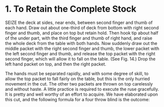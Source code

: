 # 1. To Retain the Complete Stock

SEIZE the deck at sides, near ends, between second finger and thumb of each hand. Draw out about one-third of deck from bottom with right second finger and thumb, and place on top but retain hold. Then hook tip about half of the under part, with the third finger and thumb of right hand, and raise the whole deck from the table with both hands. Now suddenly draw out the middle packet with the right second finger and thumb, the lower packet with the left second finger and thumb, and release the top packet with the right second finger, which will allow it to fall on the table. (See Fig. 14.) Drop the left hand packet on top, and then the right packet.

The hands must be separated rapidly, and with some degree of skill, to allow the top packet to fall fairly on the table, but this is the only hurried movement in the cut. The other two packets are thrown on top carelessly and without haste. A little practice is required to execute the ruse gracefully. It is pretty and well worthy of an effort to acquire. We have elaborated upon this cut, and the following formula for a four throw blind is the outcome:
